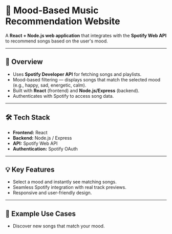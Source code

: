 # 🎵 Mood-Based Music Recommendation Website

A **React + Node.js web application** that integrates with the **Spotify Web API** to recommend songs based on the user's mood.

---

## 🚀 Overview
- Uses **Spotify Developer API** for fetching songs and playlists.
- Mood-based filtering — displays songs that match the selected mood (e.g., happy, sad, energetic, calm).
- Built with **React** (frontend) and **Node.js/Express** (backend).
- Authenticates with Spotify to access song data.

---

## 🛠 Tech Stack
- **Frontend:** React
- **Backend:** Node.js / Express
- **API:** Spotify Web API
- **Authentication:** Spotify OAuth

---

## 💡 Key Features
- Select a mood and instantly see matching songs.
- Seamless Spotify integration with real track previews.
- Responsive and user-friendly design.

---

## 📌 Example Use Cases
- Discover new songs that match your mood.
